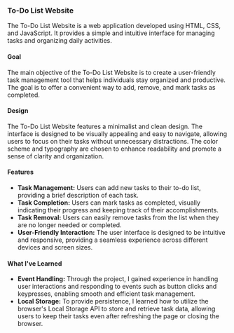 <h3> To-Do List Website </h3>

The To-Do List Website is a web application developed using HTML, CSS, and JavaScript. It provides a simple and intuitive interface for managing tasks and organizing daily activities.

<h4>Goal</h4>

The main objective of the To-Do List Website is to create a user-friendly task management tool that helps individuals stay organized and productive. The goal is to offer a convenient way to add, remove, and mark tasks as completed.

<h4>Design</h4>

The To-Do List Website features a minimalist and clean design. The interface is designed to be visually appealing and easy to navigate, allowing users to focus on their tasks without unnecessary distractions. The color scheme and typography are chosen to enhance readability and promote a sense of clarity and organization.

<h4>Features</h4>

* <b>Task Management:</b> Users can add new tasks to their to-do list, providing a brief description of each task.
* <b>Task Completion:</b> Users can mark tasks as completed, visually indicating their progress and keeping track of their accomplishments.
* <b>Task Removal:</b> Users can easily remove tasks from the list when they are no longer needed or completed.
* <b>User-Friendly Interaction:</b> The user interface is designed to be intuitive and responsive, providing a seamless experience across different devices and screen sizes.

<h4>What I've Learned</h4>

* <b>Event Handling:</b> Through the project, I gained experience in handling user interactions and responding to events such as button clicks and keypresses, enabling smooth and efficient task management.
* <b>Local Storage:</b> To provide persistence, I learned how to utilize the browser's Local Storage API to store and retrieve task data, allowing users to keep their tasks even after refreshing the page or closing the browser.
